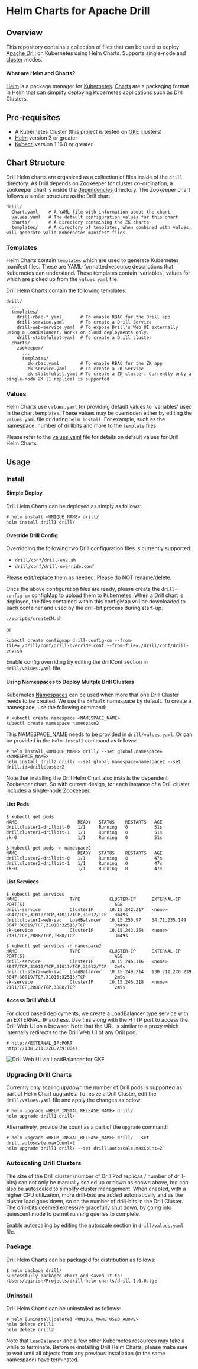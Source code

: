 # Helm Charts for Apache Drill

## Overview
This repository contains a collection of files that can be used to deploy [Apache Drill](http://drill.apache.org/) on Kubernetes using Helm Charts. Supports single-node and [cluster](http://drill.apache.org/docs/installing-drill-in-distributed-mode/) modes.

#### What are Helm and Charts?
[Helm](https://helm.sh/) is a package manager for [Kubernetes](https://kubernetes.io/). [Charts](https://helm.sh/docs/topics/charts/) are a packaging format in Helm that can simplify deploying Kubernetes applications such as Drill Clusters.

## Pre-requisites

- A Kubernetes Cluster (this project is tested on [GKE](https://cloud.google.com/kubernetes-engine/) clusters)
- [Helm](https://github.com/helm/helm#install) version 3 or greater
- [Kubectl](https://kubernetes.io/docs/tasks/tools/install-kubectl/) version 1.16.0 or greater

## Chart Structure
Drill Helm charts are organized as a collection of files inside of the `drill` directory. As Drill depends on Zookeeper for cluster co-ordination, a zookeeper chart is inside the [dependencies](drill/charts) directory. The Zookeeper chart follows a similar structure as the Drill chart.
```
drill/   
  Chart.yaml    # A YAML file with information about the chart
  values.yaml   # The default configuration values for this chart
  charts/       # A directory containing the ZK charts
  templates/    # A directory of templates, when combined with values, will generate valid Kubernetes manifest files
  ```
### Templates
Helm Charts contain `templates` which are used to generate Kubernetes manifest files. These are YAML-formatted resource descriptions that Kubernetes can understand. These templates contain 'variables', values for which  are picked up from the `values.yaml` file.

Drill Helm Charts contain the following templates:
```
drill/
  ...
  templates/
    drill-rbac-*.yaml       # To enable RBAC for the Drill app
    drill-service.yaml      # To create a Drill Service
    drill-web-service.yaml  # To expose Drill's Web UI externally using a LoadBalancer. Works on cloud deployments only. 
    drill-statefulset.yaml  # To create a Drill cluster
  charts/
    zookeeper/
      ...
      templates/
        zk-rbac.yaml        # To enable RBAC for the ZK app
        zk-service.yaml     # To create a ZK Service
        zk-statefulset.yaml # To create a ZK cluster. Currently only a single-node ZK (1 replica) is supported
```
### Values
Helm Charts use `values.yaml` for providing default values to 'variables' used in the chart templates. These values may be overridden either by editing the `values.yaml` file or during `helm install`. For example, such as the namespace, number of drillbits and more to the `template` files

Please refer to the [values.yaml](drill/values.yaml) file for details on default values for Drill Helm Charts.

## Usage
### Install

#### Simple Deploy
Drill Helm Charts can be deployed as simply as follows: 
```
# helm install <UNIQUE_NAME> drill/
helm install drill1 drill/
```
#### Override Drill Config
Overridding the following two Drill configuration files is currently supported:
- `drill/conf/drill-env.sh`
- `drill/conf/drill-override.conf`

Please edit/replace them as needed. Please do NOT rename/delete.

Once the above configuration files are ready, please create the `drill-config-cm` configMap to upload them to Kubernetes. When a Drill chart is deployed, the files contained within this configMap will be downloaded to each container and used by the drill-bit process during start-up.
```
./scripts/createCM.sh
```
or
```
kubectl create configmap drill-config-cm --from-file=./drill/conf/drill-override.conf --from-file=./drill/conf/drill-env.sh
```
Enable config overriding by editing the drillConf section in `drill/values.yaml` file.
#### Using Namespaces to Deploy Multple Drill Clusters
Kubernetes [Namespaces](https://kubernetes.io/docs/concepts/overview/working-with-objects/namespaces/) can be used when more that one Drill Cluster needs to be created. We use the `default` namespace by default. To create a namespace, use the following command:
```
# kubectl create namespace <NAMESPACE_NAME>
kubectl create namespace namespace2
```
This NAMESPACE_NAME needs to be provided in `drill/values.yaml`. Or can be provided in the `helm install` command as follows:
```
# helm install <UNIQUE_NAME> drill/ --set global.namespace=<NAMESPACE_NAME>
helm install drill2 drill/ --set global.namespace=namespace2 --set drill.id=drillcluster2
```
Note that installing the Drill Helm Chart also installs the dependent Zookeeper chart. So with current design, for each instance of a Drill cluster includes a single-node Zookeeper.
#### List Pods
```
$ kubectl get pods
NAME                       READY   STATUS    RESTARTS   AGE
drillcluster1-drillbit-0   1/1     Running   0          51s
drillcluster1-drillbit-1   1/1     Running   0          51s
zk-0                       1/1     Running   0          51s

$ kubectl get pods -n namespace2
NAME                       READY   STATUS    RESTARTS   AGE
drillcluster2-drillbit-0   1/1     Running   0          47s
drillcluster2-drillbit-1   1/1     Running   0          47s
zk-0                       1/1     Running   0          47s
```
#### List Services
```
$ kubectl get services
NAME                    TYPE           CLUSTER-IP      EXTERNAL-IP       PORT(S)                                  AGE
drill-service           ClusterIP      10.15.242.217   <none>            8047/TCP,31010/TCP,31011/TCP,31012/TCP   3m49s
drillcluster1-web-svc   LoadBalancer   10.15.250.97    34.71.235.149     8047:30019/TCP,31010:32513/TCP           3m49s
zk-service              ClusterIP      10.15.243.254   <none>            2181/TCP,2888/TCP,3888/TCP               3m49s

$ kubectl get services -n namespace2
NAME                    TYPE           CLUSTER-IP      EXTERNAL-IP       PORT(S)                                  AGE
drill-service           ClusterIP      10.15.246.116   <none>            8047/TCP,31010/TCP,31011/TCP,31012/TCP   2m9s
drillcluster2-web-svc   LoadBalancer   10.15.249.214   130.211.220.239   8047:30019/TCP,31010:32513/TCP           2m9s
zk-service              ClusterIP      10.15.246.218   <none>            2181/TCP,2888/TCP,3888/TCP               2m9s
```
#### Access Drill Web UI
For cloud based deployments, we create a LoadBalancer type service with an EXTERNAL_IP address. Use this along with the HTTP port to access the Drill Web UI on a browser. Note that the URL is similar to a proxy which internally redirects to the Drill Web UI of any Drill pod. 
```
# http://EXTERNAL_IP:PORT
http://130.211.220.239:8047
```
![Drill Web UI via LoadBalancer for GKE](docs/images/apacheDrillExternalWebUI.jpg)

### Upgrading Drill Charts
Currently only scaling up/down the number of Drill pods is supported as part of Helm Chart upgrades. To resize a Drill Cluster, edit the `drill/values.yaml` file and apply the changes as below:
```
# helm upgrade <HELM_INSTAL_RELEASE_NAME> drill/
helm upgrade drill1 drill/
```
Alternatively, provide the count as a part of the `upgrade` command:
```
# helm upgrade <HELM_INSTAL_RELEASE_NAME> drill/ --set drill.autoscale.maxCount=2
helm upgrade drill1 drill/ --set drill.autoscale.maxCount=2
```

### Autoscaling Drill Clusters
The size of the Drill cluster (number of Drill Pod replicas / number of drill-bits) can not only be manually scaled up or down as shown above, but can also be autoscaled to simplify cluster management. When enabled, with a higher CPU utilization, more drill-bits are added automatically and as the cluster load goes down, so do the number of drill-bits in the Drill Cluster. The drill-bits deemed excessive [gracefully shut down](https://drill.apache.org/docs/stopping-drill/#gracefully-shutting-down-the-drill-process), by going into quiescent mode to permit running queries to complete.

Enable autoscaling by editing the autoscale section in `drill/values.yaml` file.

### Package
Drill Helm Charts can be packaged for distribution as follows:
```
$ helm package drill/
Successfully packaged chart and saved it to: /Users/agirish/Projects/drill-helm-charts/drill-1.0.0.tgz
```

### Uninstall
Drill Helm Charts can be uninstalled as follows: 
```
# helm [uninstall|delete] <UNIQUE_NAME_USED_ABOVE>
helm delete drill1
helm delete drill2
```
Note that `LoadBalancer` and a few other Kubernetes resources may take a while to terminate. Before re-installing Drill Helm Charts, please make sure to wait until all objects from any previous installation (in the same namespace) have terminated.
